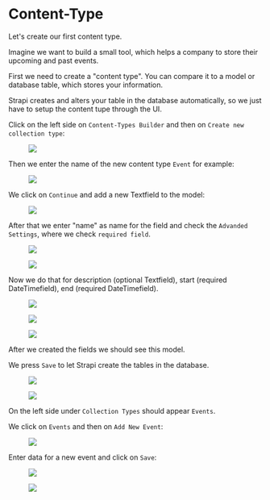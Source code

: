 # Content-Type

Let's create our first content type.

Imagine we want to build a small tool, which helps a company to store their upcoming and past events.

First we need to create a "content type". You can compare it to a model or database table, which stores your information.

Strapi creates and alters your table in the database automatically, so we just have to setup the content tupe through the UI.

Click on the left side on `Content-Types Builder` and then on `Create new collection type`:

<figure>
  <img src="/img/byot/content-type/01.png"/>
</figure>

Then we enter the name of the new content type `Event` for example:

<figure>
  <img src="/img/byot/content-type/02.png"/>
</figure>

We click on `Continue` and add a new Textfield to the model:

<figure>
  <img src="/img/byot/content-type/03.png"/>
</figure>

After that we enter "name" as name for the field and check the `Advanded Settings`, where we check `required field`.

<figure>
  <img src="/img/byot/content-type/04.png"/>
</figure>
<figure>
  <img src="/img/byot/content-type/05.png"/>
</figure>

Now we do that for description (optional Textfield), start (required DateTimefield), end (required DateTimefield).

<figure>
  <img src="/img/byot/content-type/06.png"/>
</figure>
<figure>
  <img src="/img/byot/content-type/07.png"/>
</figure>
<figure>
  <img src="/img/byot/content-type/08.png"/>
</figure>

After we created the fields we should see this model.

We press `Save` to let Strapi create the tables in the database.

<figure>
  <img src="/img/byot/content-type/09.png"/>
</figure>
<figure>
  <img src="/img/byot/content-type/10.png"/>
</figure>

On the left side under `Collection Types` should appear `Events`.

We click on `Events` and then on `Add New Event`:

<figure>
  <img src="/img/byot/content-type/11.png"/>
</figure>

Enter data for a new event and click on `Save`:

<figure>
  <img src="/img/byot/content-type/12.png"/>
</figure>

<figure>
  <img src="/img/byot/content-type/13.png"/>
</figure>

